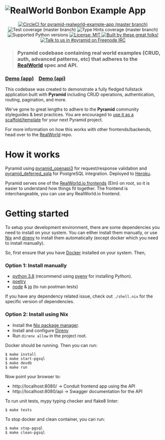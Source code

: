 # ![RealWorld Bonbon Example App](logo.png)

<p align="center">
  <a href="https://circleci.com/gh/niteoweb/pyramid-realworld-example-app">
    <img alt="CircleCI for pyramid-realworld-example-app (master branch)"
         src="https://circleci.com/gh/niteoweb/pyramid-realworld-example-app.svg?style=shield">
  </a>
  <img alt="Test coverage (master branch)"
       src="https://img.shields.io/badge/tests_coverage-100%25-brightgreen.svg">
  <img alt="Type Hints coverage (master branch)"
       src="https://img.shields.io/badge/types_coverage-100%25-brightgreen.svg">
  <img alt="Supported Python versions"
       src="https://img.shields.io/badge/python-3.8-2A79B8.svg">
  <a href="https://github.com/niteoweb/pyramid-realworld-example-app/blob/master/LICENSE">
    <img alt="License: MIT"
         src="https://img.shields.io/badge/License-MIT-yellow.svg">
  </a>
  <a href="https://github.com/niteoweb/pyramid-realworld-example-app/graphs/contributors">
    <img alt="Built by these great folks!"
         src="https://img.shields.io/github/contributors/niteoweb/pyramid-realworld-example-app.svg">
  </a>
  <a href="https://webchat.freenode.net/?channels=pyramid">
    <img alt="Talk to us in #pyramid on Freenode IRC"
         src="https://img.shields.io/badge/irc-freenode-blue.svg">
  </a>
</p>

> ### Pyramid codebase containing real world examples (CRUD, auth, advanced patterns, etc) that adheres to the [RealWorld](https://github.com/gothinkster/realworld) spec and API.


### [Demo (app)](https://pyramid-realworld.herokuapp.com/)&nbsp;&nbsp;&nbsp;&nbsp;[Demo (api)](https://pyramid-realworld.herokuapp.com/api)


This codebase was created to demonstrate a fully fledged fullstack application built with **Pyramid** including CRUD operations, authentication, routing, pagination, and more.

We've gone to great lengths to adhere to the **Pyramid** community styleguides & best practices. You are encouraged to [use it as a scaffold/template](https://github.com/niteoweb/pyramid-realworld-example-app/generate) for your next Pyramid project.

For more information on how this works with other frontends/backends, head over to the [RealWorld](https://github.com/gothinkster/realworld) repo.


# How it works

Pyramid using [pyramid_openapi3](https://github.com/pylons/pyramid_openapi3) for request/response validation and [pyramid_deferred_sqla](https://github.com/niteoweb/pyramid_deferred_sqla) for PostgreSQL integration. Deployed to [Heroku](https://pyramid-realworld.herokuapp.com/api).

Pyramid serves one of the [RealWorld.io frontends](https://github.com/gothinkster/realworld#frontends) (Elm) on root, so it is easier to understand how things fit together. The frontend is interchangeable, you can use any
RealWorld.io frontend.


# Getting started

To setup your development environment, there are some dependencies you need to install on your system.
You can either install them manually, or use [Nix](https://nixos.org/nix) and [direnv](https://direnv.net/)
to install them automatically (except docker which you need to install manually).

So, first ensure that you have [Docker](https://www.docker.com) installed on your system. Then,

### Option 1: Install manually

- [python 3.8](https://www.python.org) (recommend using [pyenv](https://github.com/pyenv/pyenv) for installing Python).
- [poetry](https://github.com/python-poetry/poetry)
- [node](https://nodejs.org) & [jq](https://github.com/stedolan/jq) (to run postman tests)

If you have any dependency related issue, check out `./shell.nix` for the specific version of dependencies.

### Option 2: Install using Nix

- Install the [Nix package manager](https://nixos.org/nix).
- Install and configure [Direnv](https://direnv.net)
- Run `direnv allow` in the project root.


Docker should be running. Then you can run:

    $ make install
    $ make start-pgsql
    $ make devdb
    $ make run

Now point your browser to:
 * http://localhost:8080/ -> Conduit frontend app using the API
 * http://localhost:8080/api -> Swagger documentation for the API


To run unit tests, mypy typing checker and flake8 linter:

    $ make tests

To stop docker and clean container, you can run:

    $ make stop-pgsql
    $ make clean-pgsql
